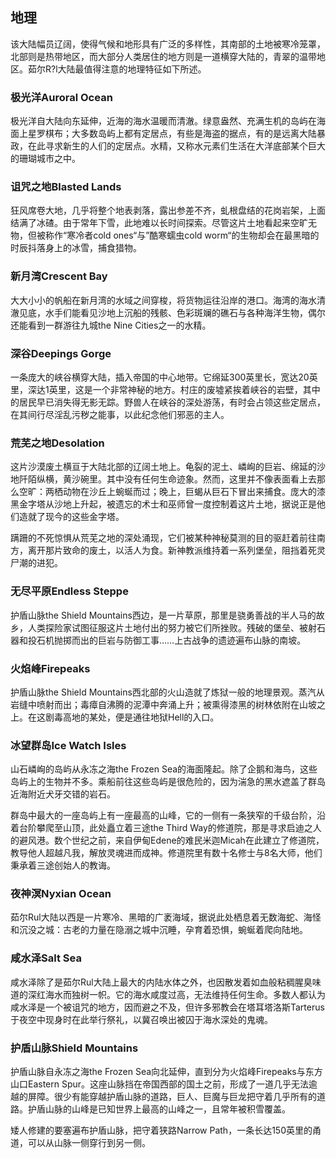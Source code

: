 ## 地理

该大陆幅员辽阔，使得气候和地形具有广泛的多样性，其南部的土地被寒冷笼罩，北部则是热带地区，而大部分人类居住的地方则是一道横穿大陆的，青翠的温带地区。茹尔R?l大陆最值得注意的地理特征如下所述。

### 极光洋Auroral Ocean

极光洋自大陆向东延伸，近海的海水温暖而清澈。绿意盎然、充满生机的岛屿在海面上星罗棋布；大多数岛屿上都有定居点，有些是海盗的据点，有的是远离大陆暴政，在此寻求新生的人们的定居点。水精，又称水元素们生活在大洋底部某个巨大的珊瑚城市之中。

### 诅咒之地Blasted Lands

狂风席卷大地，几乎将整个地表剥落，露出参差不齐，虬根盘结的花岗岩架，上面结满了冰碴。由于常年下雪，此地难以长时间探索。尽管这片土地看起来空旷无物，但被称作“寒冷者cold
ones“与”酷寒蠕虫cold
worm“的生物却会在最黑暗的时辰抖落身上的冰雪，捕食猎物。

### 新月湾Crescent Bay

大大小小的帆船在新月湾的水域之间穿梭，将货物运往沿岸的港口。海湾的海水清澈见底，水手们能看见沙地上沉船的残骸、色彩斑斓的礁石与各种海洋生物，偶尔还能看到一群游往九城the
Nine Cities之一的水精。

### 深谷Deepings Gorge

一条庞大的峡谷横穿大陆，插入帝国的中心地带。它绵延300英里长，宽达20英里，深达1英里，这是一个非常神秘的地方。村庄的废墟紧挨着峡谷的岩壁，其中的居民早已消失得无影无踪。野兽人在峡谷的深处游荡，有时会占领这些定居点，在其间行尽淫乱污秽之能事，以此纪念他们邪恶的主人。

### 荒芜之地Desolation

这片沙漠废土横亘于大陆北部的辽阔土地上。龟裂的泥土、嶙峋的巨岩、绵延的沙地阡陌纵横，黄沙碗里。其中没有任何生命迹象。然而，这里并不像表面看上去那么空旷：两栖动物在沙丘上蜿蜒而过；晚上，巨蝎从巨石下冒出来捕食。庞大的漆黑金字塔从沙地上升起，被遗忘的术士和巫师曾一度控制着这片土地，据说正是他们造就了现今的这些金字塔。

蹒跚的不死惊惧从荒芜之地的深处涌现，它们被某种神秘莫测的目的驱赶着前往南方，离开那片致命的废土，以活人为食。新神教派维持着一系列堡垒，阻挡着死灵尸潮的进犯。

### 无尽平原Endless Steppe

护盾山脉the Shield
Mountains西边，是一片草原，那里是骁勇善战的半人马的故乡，人类探险家试图征服这片土地付出的努力被它们所挫败。残破的堡垒、被射石器和投石机抛掷而出的巨岩与防御工事……上古战争的遗迹遍布山脉的南坡。

### 火焰峰Firepeaks

护盾山脉the Shield
Mountains西北部的火山造就了炼狱一般的地理景观。蒸汽从岩缝中喷射而出；毒瘴自沸腾的泥潭中奔涌上升；被熏得漆黑的树林依附在山坡之上。在这剧毒高地的某处，便是通往地狱Hell的入口。

### 冰望群岛Ice Watch Isles

山石嶙峋的岛屿从永冻之海the Frozen
Sea的海面隆起。除了企鹅和海鸟，这些岛屿上的生物并不多。乘船前往这些岛屿是很危险的，因为湍急的黑水遮盖了群岛近海附近犬牙交错的岩石。

群岛中最大的一座岛屿上有一座最高的山峰，它的一侧有一条狭窄的千级台阶，沿着台阶攀爬至山顶，此处矗立着三途the
Third
Way的修道院，那是寻求启迪之人的避风港。数个世纪之前，来自伊甸Edene的难民米迦Micah在此建立了修道院，教导他人超越凡我，解放灵魂进而成神。修道院里有数十名修士与8名大师，他们秉承着三途创始人的教诲。

### 夜神溟Nyxian Ocean

茹尔Rul大陆以西是一片寒冷、黑暗的广袤海域，据说此处栖息着无数海蛇、海怪和沉没之城：古老的力量在隐溺之城中沉睡，孕育着恐惧，蜿蜒着爬向陆地。

### 咸水泽Salt Sea

咸水泽除了是茹尔Rul大陆上最大的内陆水体之外，也因散发着如血般粘稠腥臭味道的深红海水而独树一帜。它的海水咸度过高，无法维持任何生命。多数人都认为咸水泽是一个被诅咒的地方，因而避之不及，但许多邪教会在塔耳塔洛斯Tarterus于夜空中现身时在此举行祭礼，以冀召唤出被囚于海水深处的鬼魂。

### 护盾山脉Shield Mountains

护盾山脉自永冻之海the Frozen
Sea向北延伸，直到分为火焰峰Firepeaks与东方山口Eastern
Spur。这座山脉挡在帝国西部的国土之前，形成了一道几乎无法逾越的屏障。很少有能穿越护盾山脉的道路，巨人、巨魔与巨龙把守着几乎所有的道路。护盾山脉的山峰是已知世界上最高的山峰之一，且常年被积雪覆盖。

矮人修建的要塞遍布护盾山脉，把守着狭路Narrow
Path，一条长达150英里的甬道，可以从山脉一侧穿行到另一侧。
